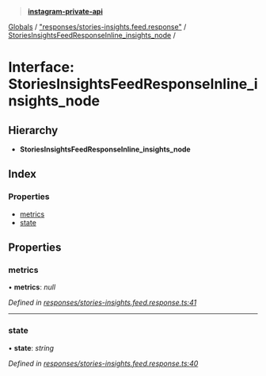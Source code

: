 > **[instagram-private-api](../README.md)**

[Globals](../README.md) / ["responses/stories-insights.feed.response"](../modules/_responses_stories_insights_feed_response_.md) / [StoriesInsightsFeedResponseInline_insights_node](_responses_stories_insights_feed_response_.storiesinsightsfeedresponseinline_insights_node.md) /

# Interface: StoriesInsightsFeedResponseInline_insights_node

## Hierarchy

* **StoriesInsightsFeedResponseInline_insights_node**

## Index

### Properties

* [metrics](_responses_stories_insights_feed_response_.storiesinsightsfeedresponseinline_insights_node.md#metrics)
* [state](_responses_stories_insights_feed_response_.storiesinsightsfeedresponseinline_insights_node.md#state)

## Properties

###  metrics

• **metrics**: *null*

*Defined in [responses/stories-insights.feed.response.ts:41](https://github.com/dilame/instagram-private-api/blob/173bc62/src/responses/stories-insights.feed.response.ts#L41)*

___

###  state

• **state**: *string*

*Defined in [responses/stories-insights.feed.response.ts:40](https://github.com/dilame/instagram-private-api/blob/173bc62/src/responses/stories-insights.feed.response.ts#L40)*